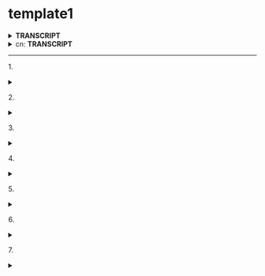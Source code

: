 # template1







<details>

<summary><strong>TRANSCRIPT</strong></summary>



</details>

<details>

<summary>cn: <strong>TRANSCRIPT</strong></summary>



</details>

***

1\.

<details>

<summary></summary>



</details>

2\.

<details>

<summary></summary>



</details>

3\.

<details>

<summary></summary>



</details>

4\.

<details>

<summary></summary>



</details>

5\.

<details>

<summary></summary>



</details>

6\.

<details>

<summary></summary>



</details>

7\.

<details>

<summary></summary>



</details>

